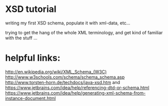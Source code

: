 
XSD tutorial
======

writing my first XSD schema, populate it with xml-data, etc...


trying to get the hang of the whole XML terminology, and get kind of familiar with the stuff … 

helpful links:
==============
http://en.wikipedia.org/wiki/XML_Schema_(W3C)
http://www.w3schools.com/schema/schema_schema.asp
http://www.torsten-horn.de/techdocs/java-xsd.htm
	and
https://www.jetbrains.com/idea/help/referencing-dtd-or-schema.html
https://www.jetbrains.com/idea/help/generating-xml-schema-from-instance-document.html






